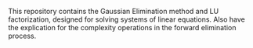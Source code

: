 This repository contains the Gaussian Elimination method and LU factorization, designed for solving systems of linear equations. Also have the explication for the complexity operations in the forward elimination process.
